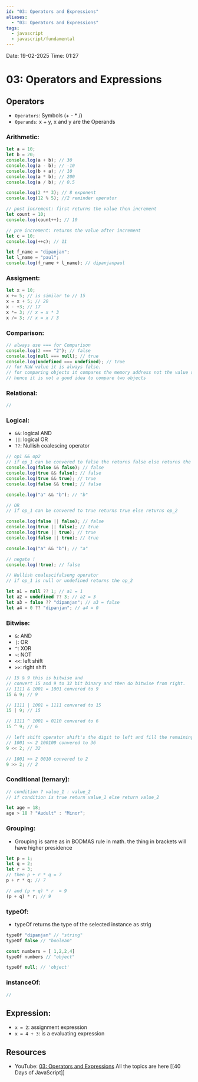 ```yaml
---
id: "03: Operators and Expressions"
aliases:
  - "03: Operators and Expressions"
tags:
  - javascript
  - javascript/fundamental
---
```


Date: 19-02-2025
Time: 01:27

# 03: Operators and Expressions

## Operators

- `Operators`: Symbols (+ - \* /)
- `Operands`: x + y, x and y are the Operands

### Arithmetic:

```javascript
let a = 10;
let b = 20;
console.log(a + b); // 30
console.log(a - b); // -10
console.log(b + a); // 10
console.log(a * b); // 200
console.log(a / b); // 0.5

console.log(2 ** 3); // 8 exponent
console.log(12 % 5); //2 reminder operator

// post increment: first returns the value then increment
let count = 10;
console.log(count++); // 10

// pre increment: returns the value after increment
let c = 10;
console.log(++c); // 11

let f_name = "dipanjan";
let l_name = "paul";
console.log(f_name + l_name); // dipanjanpaul
```

### Assigment:

```javascript
let x = 10;
x += 5; // is similar to // 15
x = x + 5; // 20
x - +3; // 17
x *= 3; // x = x * 3
x /= 3; // x = x / 3
```

### Comparison:

```javascript
// always use === for Comparison
console.log(2 === "2"); // false
console.log(null === null); // true
console.log(undefined === undefined); // true
// for NaN value it is always false.
// for comparing objects it compares the memory address not the value stored in
// hence it is not a good idea to compare two objects
```

### Relational:

```javascript
//
```

### Logical:

- `&&`: logical AND
- `||`: logical OR
- `??`: Nullish coalescing operator

```javascript
// op1 && op2
// if op_1 can be convered to false the returns false else returns the op_2
console.log(false && false); // false
console.log(true && false); // false
console.log(true && true); // true
console.log(false && true); // false

console.log("a" && "b"); // "b"

// OR
// if op_1 can be convered to true returns true else returns op_2

console.log(false || false); // false
console.log(true || false); // true
console.log(true || true); // true
console.log(false || true); // true

console.log("a" && "b"); // "a"

// negate !
console.log(!true); // false

// Nullish coalescifalseng operator
// if op_1 is null or undefined returns the op_2

let a1 = null ?? 1; // a1 = 1
let a2 = undefined ?? 3; // a2 = 3
let a3 = false ?? "dipanjan"; // a3 = false
let a4 = 0 ?? "dipanjan"; // a4 = 0
```

### Bitwise:

- `&`: AND
- `|`: OR
- `^`: XOR
- `~`: NOT
- `<<`: left shift
- `>>`: right shift

```javascript
// 15 & 9 this is bitwise and
// convert 15 and 9 to 32 bit binary and then do bitwise from right.
// 1111 & 1001 = 1001 convered to 9
15 & 9; // 9

// 1111 | 1001 = 1111 convered to 15
15 | 9; // 15

// 1111 ^ 1001 = 0110 convered to 6
15 ^ 9; // 6

// left shift operator shift's the digit to left and fill the remaining with 0
// 1001 << 2 100100 convered to 36
9 << 2; // 32

// 1001 >> 2 0010 convered to 2
9 >> 2; // 2
```

### Conditional (ternary):

```javascript
// condition ? value_1 : value_2
// if condition is true return value_1 else return value_2

let age = 18;
age > 18 ? "Audult" : "Minor";
```

### Grouping:

- Grouping is same as in BODMAS rule in math. the thing in brackets will have higher presidence

```javascript
let p = 1;
let q = 2;
let r = 3;
// then p + r * q = 7
p + r * q; // 7

// and (p + q) * r  = 9
(p + q) * r; // 9
```

### typeOf:

- typeOf returns the type of the selected instance as strig

```javascript
typeOf "dipanjan" // "string"
typeOf false // "boolean"

const numbers = [ 1,2,2,4]
typeOf numbers // "object"

typeOf null; // 'object'
```

### instanceOf:

```javascript
//
```

## Expression:

- `x = 2`: assignment expression
- `x = 4 + 3`: is a evaluating expression

## Resources

- YouTube: [03: Operators and Expressions](https://www.youtube.com/watch?v=vI95K-_JLOw)
  All the topics are here [[40 Days of JavaScript]]
